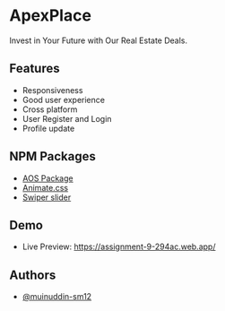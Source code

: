 # ApexPlace

Invest in Your Future with Our Real Estate Deals.



## Features

- Responsiveness
- Good user experience
- Cross platform
- User Register and Login
- Profile update


## NPM Packages

- [AOS Package](https://www.npmjs.com/package/aos)
- [Animate.css](https://animate.style/)
- [Swiper slider](https://swiperjs.com/)

## Demo

* Live Preview: https://assignment-9-294ac.web.app/


## Authors

- [@muinuddin-sm12](https://www.github.com/muinuddin-sm12)
